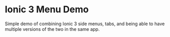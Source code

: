 Ionic 3 Menu Demo
=================
Simple demo of combining Ionic 3 side menus, tabs, and being able to have multiple versions of the two in the same app.
